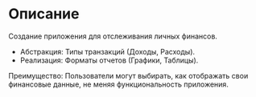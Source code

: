# Описание
Создание приложения для отслеживания личных финансов.

* Абстракция: Типы транзакций (Доходы, Расходы).
* Реализация: Форматы отчетов (Графики, Таблицы).

Преимущество: Пользователи могут выбирать, как отображать свои финансовые данные, не меняя функциональность приложения.
